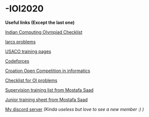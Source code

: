# -IOI2020

**Useful links (Except the last one)**

[Indian Computing Olympiad Checklist](https://docs.google.com/spreadsheets/d/1LFW1RCmv6rj4jUumdxCTsq3bFbJd9Ykp5KmMdFeaAKw/edit?usp=sharing)

[Iarcs problems](https://www.iarcs.org.in/inoi/online-study-material/problems/index.php)

[USACO training pages](https://train.usaco.org/)

[Codeforces](https://codeforces.com/)

[Croation Open Competition in informatics](https://hsin.hr/coci/)

[Checklist for OI problems](https://oichecklist.pythonanywhere.com/)

[Supervision training list from Mostafa Saad](https://docs.google.com/spreadsheets/d/1-n9Fnvhsnvsqh-IerE_yyIshw5RUNer_7EjwF_GW-TA/edit#gid=1496864317)

[Junior training sheet from Mostafa Saad](https://docs.google.com/spreadsheets/d/1iJZWP2nS_OB3kCTjq8L6TrJJ4o-5lhxDOyTaocSYc-k/htmlview?pru=AAABcwWIUTc*mHnSLFgcugXZXUpHv4DCDQ#)

[My discord server](https://discord.gg/wNRd6NR)  *(Kinda useless but love to see a new member :) )*
